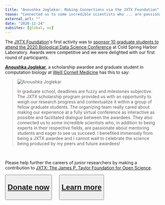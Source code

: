 ```yaml
---
title: "Anoushka Joglekar: Making Connections via the JXTX Foundation"
tease: "Connected us to some incredible scientists who ... are passionate about mentoring students and eager to see us succeed."
external_url: ""
date: "2020-11-24"
subsites: [global, us]
---
```


The [JXTX Foundation](/jxtx/foundation/)'s first activity was to [sponsor 10 graduate students to attend the 2020 Biological Data Science Conference](/news/2020-10-jxtx-awardees/) at Cold Spring Harbor Laboratory.  Awards were competitive and we were delighted with our first round of participants.

**[Anoushka Joglekar](https://twitter.com/noush_joglekar)**, a scholarship awardee and graduate student in computation biology at [Weill Cornell Medicine](https://weill.cornell.edu/research) has this to say:

<blockquote class="blockquote">

<img src="/news/2020-10-jxtx-awardees/anoushka.jpg" alt="Anoushka Joglekar" class="float-right" style="max-width: 10rem;" />

In graduate school, deadlines are fuzzy and milestones subjective. The JXTX scholarship program provided us with an opportunity to weigh our research progress and contextualize it within a group of fellow graduate students. The organizing team really cared about making our experience at a fully virtual conference as interactive as possible and facilitated dialogue between the awardees. They also connected us to some incredible scientists who, in addition to being experts in their respective fields, are passionate about mentoring students and eager to see us succeed. I benefited immensely from being a JXTX awardee and I cannot wait to celebrate the science being produced by my peers and future awardees!
</blockquote>

<br />

Please help further the careers of junior researchers by making a contribution to [JXTX: The James P. Taylor Foundation for Open Science](/jxtx/foundation/).

<div class="text-center">
<button type="button" class="btn btn-secondary" style="font-size: x-large; font-weight: 600;">

[Donate now](https://give.communityfunded.com/o/eberly/i/eberly-college-of-science/s/jtech#CommunityI39hubL9i)

</button> &nbsp;&nbsp;&nbsp;&nbsp; <button type="button" class="btn btn-secondary" style="font-size: x-large; font-weight: 600;">

[Learn more](/jxtx/foundation/)

</button>
</div>

<br />
